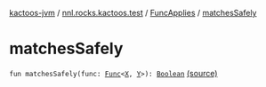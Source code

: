 [kactoos-jvm](../../index.md) / [nnl.rocks.kactoos.test](../index.md) / [FuncApplies](index.md) / [matchesSafely](./matches-safely.md)

# matchesSafely

`fun matchesSafely(func: `[`Func`](../../nnl.rocks.kactoos/-func/index.md)`<`[`X`](index.md#X)`, `[`Y`](index.md#Y)`>): `[`Boolean`](https://kotlinlang.org/api/latest/jvm/stdlib/kotlin/-boolean/index.html) [(source)](https://github.com/neonailol/kactoos/blob/master/kactoos-jvm/src/main/kotlin/nnl/rocks/kactoos/test/FuncApplies.kt#L37)
